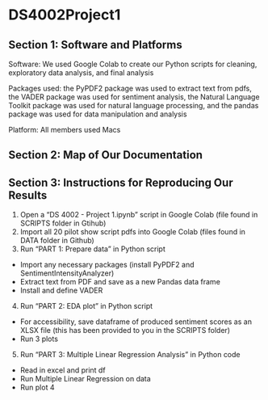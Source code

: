 # DS4002Project1
## Section 1: Software and Platforms
Software: We used Google Colab to create our Python scripts for cleaning, exploratory data analysis, and final analysis

Packages used: the PyPDF2 package was used to extract text from pdfs, the VADER package was used for sentiment analysis, the Natural Language Toolkit package was used for natural language processing, and the pandas package was used for data manipulation and analysis

Platform: All members used Macs

## Section 2: Map of Our Documentation

## Section 3: Instructions for Reproducing Our Results
1. Open a “DS 4002 - Project 1.ipynb” script in Google Colab (file found in SCRIPTS folder in Gtihub)
2. Import all 20 pilot show script pdfs into Google Colab (files found in DATA folder in Github)
3. Run “PART 1: Prepare data” in Python script
* Import any necessary packages (install PyPDF2 and SentimentIntensityAnalyzer)
* Extract text from PDF and save as a new Pandas data frame 
* Install and define VADER
4. Run “PART 2: EDA plot” in Python script
* For accessibility, save dataframe of produced sentiment scores as an XLSX file (this has been provided to you in the SCRIPTS folder)
* Run 3 plots
5. Run “PART 3: Multiple Linear Regression Analysis” in Python code
* Read in excel and print df
* Run Multiple Linear Regression on data
* Run plot 4
